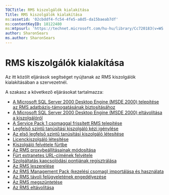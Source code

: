 ```yaml
---
TOCTitle: RMS kiszolgálók kialakítása
Title: RMS kiszolgálók kialakítása
ms:assetid: '02cbddf4-fc54-4fe5-a8d5-da15baeab7df'
ms:contentKeyID: 18122480
ms:mtpsurl: 'https://technet.microsoft.com/hu-hu/library/Cc720183(v=WS.10)'
author: SharonSears
ms.author: SharonSears
---
```


RMS kiszolgálók kialakítása
===========================

Az itt közölt eljárások segítséget nyújtanak az RMS kiszolgálók kialakításában a szervezetnél.

A szakasz a következő eljárásokat tartalmazza:

-   [A Microsoft SQL Server 2000 Desktop Engine (MSDE 2000) telepítése az RMS adatbázis-támogatásának biztosításához](https://technet.microsoft.com/c9b9cd08-98c4-424f-b3fc-d685f57c002e)
-   [A Microsoft SQL Server 2000 Desktop Engine (MSDE 2000) eltávolítása a kiszolgálóról](https://technet.microsoft.com/1864fa81-3298-4e34-a061-9f81b28d8284)
-   [A Service Pack 1 csomaggal frissített RMS telepítése](https://technet.microsoft.com/dab20175-a690-43f8-b943-768d289daa0d)
-   [Legfelső szintű tanúsítási kiszolgáló kézi igénylése](https://technet.microsoft.com/aecdebb5-b28b-4b58-937a-392bb6ce9643)
-   [Az első legfelső szintű tanúsítási kiszolgáló létesítése](https://technet.microsoft.com/debc42f3-74ff-4c99-b7a4-4921fccdabc2)
-   [Licenckiszolgáló létesítése](https://technet.microsoft.com/4d67b898-0ba9-4eef-ab7d-ee0ca55a688e)
-   [Kiszolgáló felvétele fürtbe](https://technet.microsoft.com/db635238-5528-4bec-9cc6-8244e2b3d733)
-   [Az RMS proxybeállításainak módosítása](https://technet.microsoft.com/8f50bd4d-26b1-4996-b361-722ee21607f3)
-   [Fürt extranetes URL-címének felvétele](https://technet.microsoft.com/12c83186-ce9e-4100-bbd1-d87a885331c7)
-   [Szolgáltatás kapcsolódási pontjának regisztrálása](https://technet.microsoft.com/630cc3c3-9ed9-4423-8874-cbaceb43b353)
-   [Az RMS leszerelése](https://technet.microsoft.com/8b563c25-17cd-4b9b-ae42-695497ab6439)
-   [Az RMS Management Pack (kezelési csomag) importálása és használata](https://technet.microsoft.com/d9a73ef0-2f81-48c2-97cc-deb7bf477389)
-   [Az RMS távoli felügyeletének engedélyezése](https://technet.microsoft.com/00f17054-5f5d-47e2-89c1-7a593b930bb3)
-   [Az RMS megszüntetése](https://technet.microsoft.com/9fa63daa-5fb9-4afd-8371-b38248619857)
-   [Az RMS eltávolítása](https://technet.microsoft.com/885e3b4f-ea32-466f-9f7f-d8440b0f7c28)
